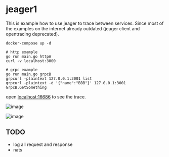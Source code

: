 
# jeager1

This is example how to use jeager to trace between services.
Since most of the examples on the internet already outdated (jeager client and opentracing deprecated).

```shell
docker-compose up -d

# http example
go run main.go httpA
curl -v localhost:3000

# grpc example
go run main.go grpcB
grpcurl -plaintext 127.0.0.1:3001 list
grpcurl -plaintext -d '{"name":"BBB"}' 127.0.0.1:3001 GrpcB.GetSomething 
```

open [localhost:16686](http://localhost:16686) to see the trace.

![image](https://user-images.githubusercontent.com/1061610/193477550-a8e1b58e-1f5f-46c3-bcb9-0f866c05c15f.png)

![image](https://user-images.githubusercontent.com/1061610/193554547-f3f931e9-35ef-481f-8d80-0769175f289e.png)

## TODO

- log all request and response
- nats
